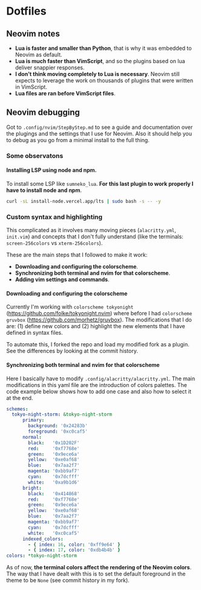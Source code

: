 # Dotfiles

## Neovim notes
* **Lua is faster and smaller than Python**, that is why it was embedded to Neovim as
  default.
* **Lua is much faster than VimScript**, and so the plugins based on lua deliver
  snappier responses.
* **I don't think moving completely to Lua is necessary**. Neovim still expects to
  leverage the work on thousands of plugins that were written in VimScript.
* **Lua files are ran before VimScript files**.

## Neovim debugging
Got to `.config/nvim/StepByStep.md` to see a guide and documentation over the plugings
and the settings that I use for Neovim. 
Also it should help you to debug as you go from a minimal install to the full thing.

### Some observatons
#### Installing LSP using node and npm.
To install some LSP like `sumneko_lua`. **For this last plugin to work
properly I have to install node and npm**.
```bash
curl -sL install-node.vercel.app/lts | sudo bash -s -- -y
```

### Custom syntax and highlighting
This complicated as it involves many moving pieces (`alacritty.yml`, `init.vim`) and concepts that I
don't fully understand (like the terminals: `screen-256colors` vs `xterm-256colors`).

These are the main steps that I followed to make it work:
* **Downloading and configuring the colorscheme**.
* **Synchronizing both terminal and nvim for that colorscheme**.
* **Adding vim settings and commands**.

#### Downloading and configuring the colorscheme
Currently I'm working with `colorscheme tokyonight` (https://github.com/folke/tokyonight.nvim) 
where before I had `colorscheme gruvbox` (https://github.com/morhetz/gruvbox).
The modifications that I do are: (1) define new colors and (2) highlight the new
elements that I have defined in syntax files.

To automate this, I forked the repo and load my modified fork as a plugin. See the
differences by looking at the commit history.

#### Synchronizing both terminal and nvim for that colorscheme
Here I basically have to modify `.config/alacritty/alacritty.yml`. The main modifications
in this yaml file are the introduction of colors palettes. The code example below shows
how to add one case and also how to select it at the end.
```yaml
schemes:
  tokyo-night-storm: &tokyo-night-storm
      primary:
        background: '0x24283b'
        foreground: '0xc0caf5'
      normal:
        black:   '0x1D202F'
        red:     '0xf7768e'
        green:   '0x9ece6a'
        yellow:  '0xe0af68'
        blue:    '0x7aa2f7'
        magenta: '0xbb9af7'
        cyan:    '0x7dcfff'
        white:   '0xa9b1d6'
      bright:
        black:   '0x414868'
        red:     '0xf7768e'
        green:   '0x9ece6a'
        yellow:  '0xe0af68'
        blue:    '0x7aa2f7'
        magenta: '0xbb9af7'
        cyan:    '0x7dcfff'
        white:   '0xc0caf5'
      indexed_colors:
        - { index: 16, color: '0xff9e64' }
        - { index: 17, color: '0xdb4b4b' }
colors: *tokyo-night-storm
```
As of now, **the terminal colors affect the rendering of the Neovim colors**. The way
that I have dealt with this is to set the default foreground in the theme to be `None`
(see commit history in my fork).
